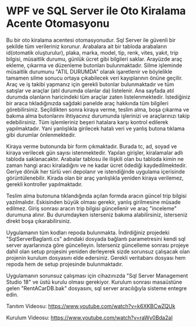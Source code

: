 # WPF ve SQL Server ile Oto Kiralama Acente Otomasyonu

Bu bir oto kiralama acentesi otomasyonudur. Sql Server ile güvenli bir şekilde tüm verileriniz korunur. Arabalara ait bir tabloda arabaların id(otomatik oluşturulur), plaka, marka, model, tip, renk, vites, yakıt, trip bilgisi, müsaitlik durumu, günlük ücret gibi bilgileri saklar. Arayüzde araç ekleme, çıkarma ve düzenleme butonları bulunmaktadır. Silme işleminde müsaitlik durumunu "ATIL DURUMDA" olarak işaretlenir ve böylelikle tamamen silme sonucu ortaya çıkabilecek veri kayıplarının önüne geçilir. Araç ve iş takibi yapmanız için gerekli butonlar bulunmaktadır ve tüm satışlar ve araçlar (atıl durumda olanlar da) listelenir. Ana sayfada atıl durumda olanların haricindeki tüm araçlar zaten listelenmektedir. İstediğiniz bir araca tıkladığınızda sağdaki panelde araç hakkında tüm bilgileri görebilirsiniz. Seçildikten sonra kiraya verme, teslim alma, boşa çıkarma ve bakıma alma butonlarını ihtiyacınız durumunda işlerinizi ve araçlarınızı takip edebilirsiniz. Tüm işlemleriniz beşeri hatalara karşı kontrol edilerek yapılmaktadır. Yani yanlışlıkla girilecek hatalı veri ve yanlış butona tıklama gibi durumlar önlenmektedir.

Kiraya verme butonunda bir form çıkmaktadır. Burada tc, ad, soyad ve kiraya verilecek gün sayısı istenmektedir. Yapılan girişler, kiralamalar adlı tabloda saklanacaktır. Arabalar tablosu ile ilişkili olan bu tabloda kimin ne zaman hangi aracı kiraladığını ve ne kadar ücret ödediği kaydedilmektedir. Geriye dönük her türlü veri depolanır ve istendiğinde uygulama içerisinde görüntülenebilir. Kirada olan bir araç yanlışlıkla yeniden kiraya verilemez, gerekli kontroller yapılmaktadır.

Teslim alma butonuna tıklandığında açılan formda aracın güncel trip bilgisi yazılmalıdır. Eskisinden büyük olması gerekir, yanlış girilmesine müsade edilmez. Giriş sonrası aracın trip bilgisi güncellenir ve araç "inceleme" durumuna alınır. Bu durumdayken isterseniz bakıma alabilirsiniz, isterseniz direkt boşa çıkarabilirsiniz.

Uygulamanın tüm kodları repoda bulunmakta. İndirdiğiniz projedeki "SqlServerBaglanti.cs" adındaki dosyada bağlantı parametresini kendi sql server ayarlarınıza göre güncelleyin. İsterseniz güncelleme sonrası projeye dahil olan setup projesini yeniden derleyerek sizde sorunsuz çalışacak olan projenin kurulum dosyasını elde edersiniz. Gerekli veritabanı dosyası hem repoda hem de setup projesinde bulunmaktadır.

Uygulamanın sorunsuz çalışması için cihazınızda "Sql Server Management Studio 18" ve üstü kurulu olması gerekiyor. 
Kurulum sonrası masaüstüne gelen "RentACarDB.bak" dosyasını, sql server aracılığıyla sisteme entegre edin.

Tanıtım Videosu: https://www.youtube.com/watch?v=k6XKBCwZQUk

Kurulum Videosu: https://www.youtube.com/watch?v=raWy0Bda2aI
